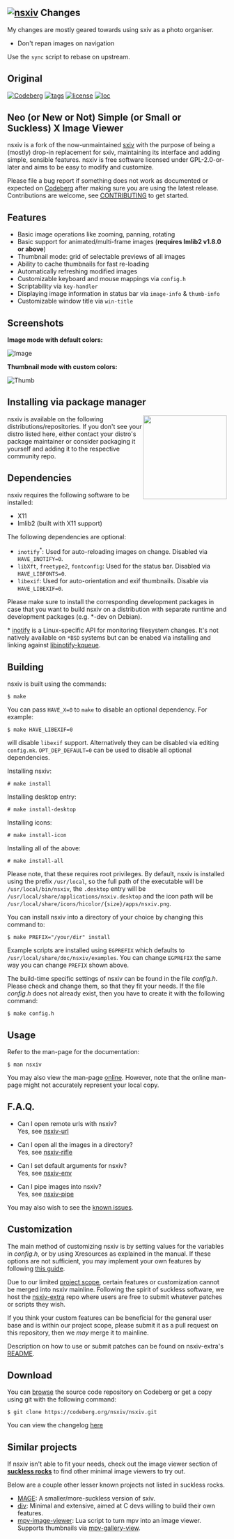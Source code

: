 [![nsxiv](https://codeberg.org/nsxiv/pages/raw/branch/master/img/logo.png)](https://codeberg.org/nsxiv/nsxiv)
Changes
-------

My changes are mostly geared towards using sxiv as a photo organiser.

* Don't repan images on navigation

Use the `sync` script to rebase on upstream.

Original
--------

[![Codeberg](https://img.shields.io/badge/Hosted_at-Codeberg-%232185D0?style=flat-square&logo=CodeBerg)](https://codeberg.org/nsxiv/nsxiv)
[![tags](https://img.shields.io/github/v/tag/nsxiv/nsxiv?style=flat-square)](https://codeberg.org/nsxiv/nsxiv/tags)
[![license](https://img.shields.io/badge/license-GPL--2.0%2B-lightgreen?style=flat-square)](https://codeberg.org/nsxiv/nsxiv/src/branch/master/LICENSE)
[![loc](https://img.shields.io/tokei/lines/github/nsxiv/nsxiv?color=red&style=flat-square)](https://codeberg.org/nsxiv/nsxiv)

**Neo (or New or Not) Simple (or Small or Suckless) X Image Viewer**
--------------------------------------------------------------------

nsxiv is a fork of the now-unmaintained [sxiv](https://github.com/xyb3rt/sxiv)
with the purpose of being a (mostly) drop-in replacement for sxiv, maintaining its
interface and adding simple, sensible features. nsxiv is free software licensed
under GPL-2.0-or-later and aims to be easy to modify and customize.

Please file a bug report if something does not work as documented or expected on
[Codeberg] after making sure you are using the latest release. Contributions
are welcome, see [CONTRIBUTING] to get started.

[Codeberg]: https://codeberg.org/nsxiv/nsxiv/issues/new
[CONTRIBUTING]: etc/CONTRIBUTING.md#contribution-guideline


Features
--------

* Basic image operations like zooming, panning, rotating
* Basic support for animated/multi-frame images (**requires Imlib2 v1.8.0 or above**)
* Thumbnail mode: grid of selectable previews of all images
* Ability to cache thumbnails for fast re-loading
* Automatically refreshing modified images
* Customizable keyboard and mouse mappings via `config.h`
* Scriptability via `key-handler`
* Displaying image information in status bar via `image-info` & `thumb-info`
* Customizable window title via `win-title`


Screenshots
-----------

**Image mode with default colors:**

![Image](https://codeberg.org/nsxiv/pages/raw/branch/master/img/image.png "Image mode")

**Thumbnail mode with custom colors:**

![Thumb](https://codeberg.org/nsxiv/pages/raw/branch/master/img/thumb.png "Thumb mode")


Installing via package manager
------------------------------

<a href="https://repology.org/project/nsxiv/versions">
  <img align="right" width="192" src="https://repology.org/badge/vertical-allrepos/nsxiv.svg">
</a>

nsxiv is available on the following distributions/repositories. If you don't see
your distro listed here, either contact your distro's package maintainer or
consider packaging it yourself and adding it to the respective community repo.


Dependencies
------------

nsxiv requires the following software to be installed:

  * X11
  * Imlib2 (built with X11 support)

The following dependencies are optional:

  * `inotify`<sup>\*</sup>: Used for auto-reloading images on change.
    Disabled via `HAVE_INOTIFY=0`.
  * `libXft`, `freetype2`, `fontconfig`: Used for the status bar.
    Disabled via `HAVE_LIBFONTS=0`.
  * `libexif`: Used for auto-orientation and exif thumbnails.
    Disable via `HAVE_LIBEXIF=0`.

Please make sure to install the corresponding development packages in case that
you want to build nsxiv on a distribution with separate runtime and development
packages (e.g. \*-dev on Debian).

\* [inotify][] is a Linux-specific API for monitoring filesystem changes.
  It's not natively available on `*BSD` systems but can be enabed via installing
  and linking against [libinotify-kqueue][].

[inotify]: https://www.man7.org/linux/man-pages/man7/inotify.7.html
[libinotify-kqueue]: https://github.com/libinotify-kqueue/libinotify-kqueue


Building
--------

nsxiv is built using the commands:

    $ make

You can pass `HAVE_X=0` to `make` to disable an optional dependency.
For example:

    $ make HAVE_LIBEXIF=0

will disable `libexif` support. Alternatively they can be disabled via editing
`config.mk`. `OPT_DEP_DEFAULT=0` can be used to disable all optional
dependencies.

Installing nsxiv:

    # make install

Installing desktop entry:

    # make install-desktop

Installing icons:

    # make install-icon

Installing all of the above:

    # make install-all

Please note, that these requires root privileges.
By default, nsxiv is installed using the prefix `/usr/local`, so the full path
of the executable will be `/usr/local/bin/nsxiv`, the `.desktop` entry will be
`/usr/local/share/applications/nsxiv.desktop` and the icon path will be
`/usr/local/share/icons/hicolor/{size}/apps/nsxiv.png`.

You can install nsxiv into a directory of your choice by changing this command to:

    $ make PREFIX="/your/dir" install

Example scripts are installed using `EGPREFIX` which defaults to
`/usr/local/share/doc/nsxiv/examples`. You can change `EGPREFIX` the same way
you can change `PREFIX` shown above.

The build-time specific settings of nsxiv can be found in the file *config.h*.
Please check and change them, so that they fit your needs.
If the file *config.h* does not already exist, then you have to create it with
the following command:

    $ make config.h


Usage
-----

Refer to the man-page for the documentation:

    $ man nsxiv

You may also view the man-page [online](https://nsxiv.codeberg.page/man/).
However, note that the online man-page might not accurately represent your local
copy.


F.A.Q.
------

* Can I open remote urls with nsxiv? <br>
Yes, see [nsxiv-url](https://codeberg.org/nsxiv/nsxiv-extra/src/branch/master/scripts/nsxiv-url)

* Can I open all the images in a directory? <br>
Yes, see [nsxiv-rifle](https://codeberg.org/nsxiv/nsxiv-extra/src/branch/master/scripts/nsxiv-rifle)

* Can I set default arguments for nsxiv? <br>
Yes, see [nsxiv-env](https://codeberg.org/nsxiv/nsxiv-extra/src/branch/master/scripts/nsxiv-env)

* Can I pipe images into nsxiv? <br>
Yes, see [nsxiv-pipe](https://codeberg.org/nsxiv/nsxiv-extra/src/branch/master/scripts/nsxiv-pipe)

You may also wish to see the [known issues](https://codeberg.org/nsxiv/nsxiv/issues/242).


Customization
-------------

The main method of customizing nsxiv is by setting values for the variables in *config.h*,
or by using Xresources as explained in the manual. If these options are not sufficient,
you may implement your own features by following
[this guide](https://codeberg.org/nsxiv/nsxiv-extra/src/branch/master/CUSTOMIZATION.md).

Due to our limited [project scope](etc/CONTRIBUTING.md#project-scope), certain features or
customization cannot be merged into nsxiv mainline. Following the spirit of suckless
software, we host the [nsxiv-extra](https://codeberg.org/nsxiv/nsxiv-extra) repo where users
are free to submit whatever patches or scripts they wish.

If you think your custom features can be beneficial for the general user base and is within
our project scope, please submit it as a pull request on this repository, then we *may*
merge it to mainline.

Description on how to use or submit patches can be found on
nsxiv-extra's [README](https://codeberg.org/nsxiv/nsxiv-extra).


Download
--------

You can [browse](https://codeberg.org/nsxiv/nsxiv) the source code repository
on Codeberg or get a copy using git with the following command:

    $ git clone https://codeberg.org/nsxiv/nsxiv.git

You can view the changelog [here](etc/CHANGELOG.md)


Similar projects
----------------

If nsxiv isn't able to fit your needs, check out the image viewer section of
**[suckless rocks](https://suckless.org/rocks)** to find other minimal image
viewers to try out.

Below are a couple other lesser known projects not listed in suckless rocks.

* [MAGE](https://codeberg.org/explosion-mental/mage):
  A smaller/more-suckless version of sxiv.
* [div](https://codeberg.org/TAAPArthur/div):
  Minimal and extensive, aimed at C devs willing to build their own features.
* [mpv-image-viewer](https://github.com/occivink/mpv-image-viewer):
  Lua script to turn mpv into an image viewer. Supports thumbnails via
  [mpv-gallery-view](https://github.com/occivink/mpv-gallery-view).
